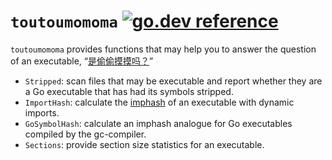 # `toutoumomoma` [![go.dev reference](https://pkg.go.dev/badge/github.com/kortschak/toutoumomoma)](https://pkg.go.dev/github.com/kortschak/toutoumomoma)

`toutoumomoma` provides functions that may help you to answer the question of an executable, “[是偷偷摸摸吗？](https://translate.google.com.au/?sl=zh-CN&tl=en&text=%E6%98%AF%E5%81%B7%E5%81%B7%E6%91%B8%E6%91%B8%E5%90%97%EF%BC%9F&op=translate)”

- `Stripped`: scan files that may be executable and report whether they are a Go executable that has had its symbols stripped.
- `ImportHash`: calculate the [imphash](https://www.fireeye.com/blog/threat-research/2014/01/tracking-malware-import-hashing.html) of an executable with dynamic imports.
- `GoSymbolHash`: calculate an imphash analogue for Go executables compiled by the gc-compiler.
- `Sections`: provide section size statistics for an executable.
